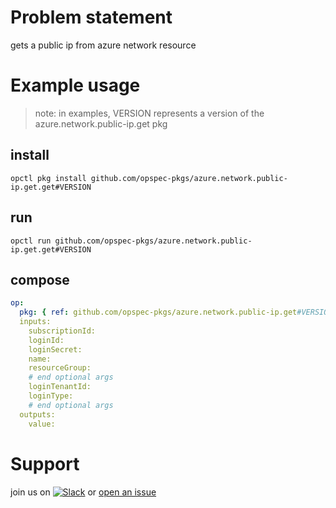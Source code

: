 # Problem statement
gets a public ip from azure network resource

# Example usage

> note: in examples, VERSION represents a version of the azure.network.public-ip.get pkg

## install

```shell
opctl pkg install github.com/opspec-pkgs/azure.network.public-ip.get.get#VERSION
```

## run

```
opctl run github.com/opspec-pkgs/azure.network.public-ip.get.get#VERSION
```

## compose

```yaml
op:
  pkg: { ref: github.com/opspec-pkgs/azure.network.public-ip.get#VERSION }
  inputs:
    subscriptionId:
    loginId:
    loginSecret:
    name:
    resourceGroup:
    # end optional args
    loginTenantId:
    loginType:
    # end optional args
  outputs:
    value:
```

# Support

join us on [![Slack](https://opspec-slackin.herokuapp.com/badge.svg)](https://opspec-slackin.herokuapp.com/)
or [open an issue](https://github.com/opspec-pkgs/azure.network.public-ip.get/issues)
